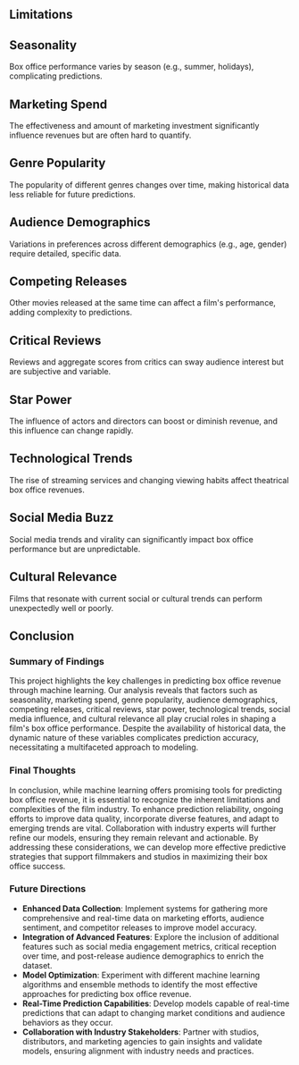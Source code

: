 ## Limitations 

## Seasonality
Box office performance varies by season (e.g., summer, holidays), complicating predictions.

## Marketing Spend
The effectiveness and amount of marketing investment significantly influence revenues but are often hard to quantify.

## Genre Popularity
The popularity of different genres changes over time, making historical data less reliable for future predictions.

## Audience Demographics
Variations in preferences across different demographics (e.g., age, gender) require detailed, specific data.

## Competing Releases
Other movies released at the same time can affect a film's performance, adding complexity to predictions.

## Critical Reviews
Reviews and aggregate scores from critics can sway audience interest but are subjective and variable.

## Star Power
The influence of actors and directors can boost or diminish revenue, and this influence can change rapidly.

## Technological Trends
The rise of streaming services and changing viewing habits affect theatrical box office revenues.

## Social Media Buzz
Social media trends and virality can significantly impact box office performance but are unpredictable.

## Cultural Relevance
Films that resonate with current social or cultural trends can perform unexpectedly well or poorly.

## Conclusion

### Summary of Findings
This project highlights the key challenges in predicting box office revenue through machine learning. Our analysis reveals that factors such as seasonality, marketing spend, genre popularity, audience demographics, competing releases, critical reviews, star power, technological trends, social media influence, and cultural relevance all play crucial roles in shaping a film's box office performance. Despite the availability of historical data, the dynamic nature of these variables complicates prediction accuracy, necessitating a multifaceted approach to modeling.

### Final Thoughts
In conclusion, while machine learning offers promising tools for predicting box office revenue, it is essential to recognize the inherent limitations and complexities of the film industry. To enhance prediction reliability, ongoing efforts to improve data quality, incorporate diverse features, and adapt to emerging trends are vital. Collaboration with industry experts will further refine our models, ensuring they remain relevant and actionable. By addressing these considerations, we can develop more effective predictive strategies that support filmmakers and studios in maximizing their box office success.

### Future Directions

- **Enhanced Data Collection**: Implement systems for gathering more comprehensive and real-time data on marketing efforts, audience sentiment, and competitor releases to improve model accuracy.
- **Integration of Advanced Features**: Explore the inclusion of additional features such as social media engagement metrics, critical reception over time, and post-release audience demographics to enrich the dataset.
- **Model Optimization**: Experiment with different machine learning algorithms and ensemble methods to identify the most effective approaches for predicting box office revenue.
- **Real-Time Prediction Capabilities**: Develop models capable of real-time predictions that can adapt to changing market conditions and audience behaviors as they occur.
- **Collaboration with Industry Stakeholders**: Partner with studios, distributors, and marketing agencies to gain insights and validate models, ensuring alignment with industry needs and practices.
